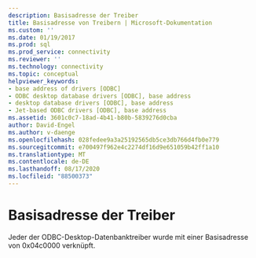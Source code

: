 ```yaml
---
description: Basisadresse der Treiber
title: Basisadresse von Treibern | Microsoft-Dokumentation
ms.custom: ''
ms.date: 01/19/2017
ms.prod: sql
ms.prod_service: connectivity
ms.reviewer: ''
ms.technology: connectivity
ms.topic: conceptual
helpviewer_keywords:
- base address of drivers [ODBC]
- ODBC desktop database drivers [ODBC], base address
- desktop database drivers [ODBC], base address
- Jet-based ODBC drivers [ODBC], base address
ms.assetid: 3601c0c7-18ad-4b41-b80b-5839276d0cba
author: David-Engel
ms.author: v-daenge
ms.openlocfilehash: 028fedee9a3a25192565db5ce3db766d4fb0e779
ms.sourcegitcommit: e700497f962e4c2274df16d9e651059b42ff1a10
ms.translationtype: MT
ms.contentlocale: de-DE
ms.lasthandoff: 08/17/2020
ms.locfileid: "88500373"
---
```

# <a name="base-address-of-drivers"></a>Basisadresse der Treiber
Jeder der ODBC-Desktop-Datenbanktreiber wurde mit einer Basisadresse von 0x04c0000 verknüpft.
